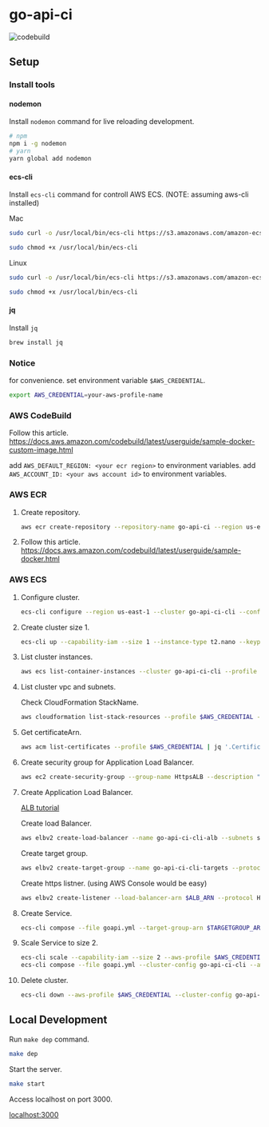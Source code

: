 # go-api-ci

![codebuild](https://codebuild.us-east-1.amazonaws.com/badges?uuid=eyJlbmNyeXB0ZWREYXRhIjoiK3BCTGJmdzFRYW5rZjdyN0dVMzhySStMQU5DQ0crZ0d1UFEwLzFyc3V0ekxlbmNLTmJFbXpiblFRWW5WZll5QUNJdUZiaFYyRUJKakhmZXRGN2toaEZrPSIsIml2UGFyYW1ldGVyU3BlYyI6IlpCWVBFbG16SmhMYnNUZ0YiLCJtYXRlcmlhbFNldFNlcmlhbCI6MX0%3D&branch=master)

## Setup

### Install tools

#### nodemon

Install `nodemon` command for live reloading development.

```sh
# npm
npm i -g nodemon
# yarn
yarn global add nodemon
```

#### ecs-cli

Install `ecs-cli` command for controll AWS ECS.
(NOTE: assuming aws-cli installed)

Mac

```sh
sudo curl -o /usr/local/bin/ecs-cli https://s3.amazonaws.com/amazon-ecs-cli/ecs-cli-darwin-amd64-latest

sudo chmod +x /usr/local/bin/ecs-cli
```

Linux

```sh
sudo curl -o /usr/local/bin/ecs-cli https://s3.amazonaws.com/amazon-ecs-cli/ecs-cli-linux-amd64-latest

sudo chmod +x /usr/local/bin/ecs-cli
```

#### jq

Install `jq`

```sh
brew install jq
```

### Notice

for convenience. set environment variable `$AWS_CREDENTIAL`.

```sh
export AWS_CREDENTIAL=your-aws-profile-name
```

### AWS CodeBuild

Follow this article.
<https://docs.aws.amazon.com/codebuild/latest/userguide/sample-docker-custom-image.html>

add `AWS_DEFAULT_REGION: <your ecr region>` to environment variables.
add `AWS_ACCOUNT_ID: <your aws account id>` to environment variables.

### AWS ECR

1. Create repository.
    ```sh
    aws ecr create-repository --repository-name go-api-ci --region us-east-1 --profile $AWS_CREDENTIAL
    ```

2. Follow this article.
    <https://docs.aws.amazon.com/codebuild/latest/userguide/sample-docker.html>

### AWS ECS

1. Configure cluster.

    ```sh
    ecs-cli configure --region us-east-1 --cluster go-api-ci-cli --config-name go-api-ci-cli
    ```

2. Create cluster size 1.

    ```sh
    ecs-cli up --capability-iam --size 1 --instance-type t2.nano --keypair $YOUR_KEY --aws-profile $AWS_CREDENTIAL --cluster-config go-api-ci-cli
    ```

3. List cluster instances.

    ```sh
    aws ecs list-container-instances --cluster go-api-ci-cli --profile $AWS_CREDENTIAL
    ```
4. List cluster vpc and subnets.

    Check CloudFormation StackName.
    ```sh
    aws cloudformation list-stack-resources --profile $AWS_CREDENTIAL --stack-name amazon-ecs-cli-setup-go-api-ci-cli | jq '.StackResourceSummaries[] | select(.ResourceType | test("AWS::EC2::(Subnet$|VPC$)")) | {ResourceType, PhysicalResourceId}'
    ```

5. Get certificateArn.
    ```sh
    aws acm list-certificates --profile $AWS_CREDENTIAL | jq '.CertificateSummaryList[] | select(.DomainName=="xxxx.com")'
    ```

6. Create security group for Application Load Balancer.
    ```sh
    aws ec2 create-security-group --group-name HttpsALB --description "https alb security group" --vpc-id vpc-1a2b3c4d --profile $AWS_CREDENTIAL
    ```

7. Create Application Load Balancer.

    [ALB tutorial](https://docs.aws.amazon.com/elasticloadbalancing/latest/application/tutorial-application-load-balancer-cli.html)

    Create load Balancer.
    ```sh
    aws elbv2 create-load-balancer --name go-api-ci-cli-alb --subnets subnet-12345678 subnet-23456789 --security-groups sg-12345678 --profile $AWS_CREDENTIAL
    ```
    Create target group.
    ```sh
    aws elbv2 create-target-group --name go-api-ci-cli-targets --protocol HTTP --port 80 --vpc-id vpc-12345678 --profile $AWS_CREDENTIAL
    ```
    Create https listner. (using AWS Console would be easy)
    ```sh
    aws elbv2 create-listener --load-balancer-arn $ALB_ARN --protocol HTTPS --port 443 --certificates CertificateArn=$CERTIFICATE_ARN --default-actions Type=forward,TargetGroupArn=$TARGETGROUP_ARN --profile $AWS_CREDENTIAL
    ```

8. Create Service.
    ```sh
    ecs-cli compose --file goapi.yml --target-group-arn $TARGETGROUP_ARN --container-name goapi --container-port 80 --cluster-config go-api-ci-cli --aws-profile $AWS_CREDENTIAL service up
    ```

9. Scale Service to size 2.
    ```sh
    ecs-cli scale --capability-iam --size 2 --aws-profile $AWS_CREDENTIAL --cluster-config go-api-ci-cli
    ecs-cli compose --file goapi.yml --cluster-config go-api-ci-cli --aws-profile $AWS_CREDENTIAL scale 2
    ```

10. Delete cluster.
    ```sh
    ecs-cli down --aws-profile $AWS_CREDENTIAL --cluster-config go-api-ci-cli

## Local Development

 Run `make dep` command.

```sh
make dep
```

Start the server.

```sh
make start
```

Access localhost on port 3000.

<localhost:3000>

